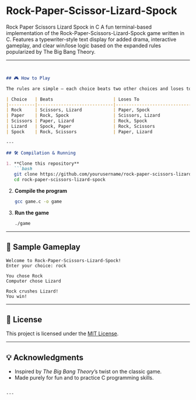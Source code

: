 # Rock-Paper-Scissor-Lizard-Spock
Rock Paper Scissors Lizard Spock in C A fun terminal-based implementation of the Rock-Paper-Scissors-Lizard-Spock game written in C. Features a typewriter-style text display for added drama, interactive gameplay, and clear win/lose logic based on the expanded rules popularized by The Big Bang Theory.


---

````markdown


## 🎮 How to Play

The rules are simple — each choice beats two other choices and loses to two others:

| Choice   | Beats                       | Loses To                   |
|----------|-----------------------------|-----------------------------|
| Rock     | Scissors, Lizard            | Paper, Spock                |
| Paper    | Rock, Spock                 | Scissors, Lizard            |
| Scissors | Paper, Lizard               | Rock, Spock                 |
| Lizard   | Spock, Paper                | Rock, Scissors              |
| Spock    | Rock, Scissors              | Paper, Lizard               |

---

## 🛠 Compilation & Running

1. **Clone this repository**  
   ```bash
   git clone https://github.com/yourusername/rock-paper-scissors-lizard-spock.git
   cd rock-paper-scissors-lizard-spock
````

2. **Compile the program**

   ```bash
   gcc game.c -o game
   ```

3. **Run the game**

   ```bash
   ./game
   ```

---

## 📸 Sample Gameplay

```
Welcome to Rock-Paper-Scissors-Lizard-Spock!
Enter your choice: rock

You chose Rock
Computer chose Lizard

Rock crushes Lizard!
You win!
```

---

## 📜 License

This project is licensed under the [MIT License](LICENSE).

---

## 💡 Acknowledgments

* Inspired by *The Big Bang Theory*’s twist on the classic game.
* Made purely for fun and to practice C programming skills.

```

---

